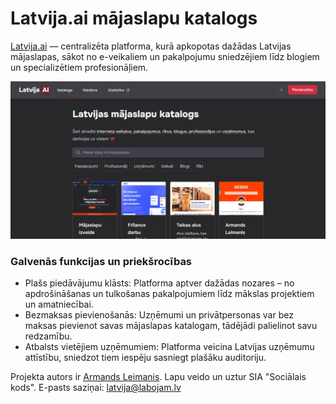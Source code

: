 # Latvija.ai mājaslapu katalogs

[Latvija.ai](https://latvija.ai) — centralizēta platforma, kurā apkopotas dažādas Latvijas mājaslapas, sākot no e-veikaliem un pakalpojumu sniedzējiem līdz blogiem un specializētiem profesionāļiem.

![Latvija.ai ekrānšāviņš](./public/latvija.ai.webp)

### Galvenās funkcijas un priekšrocības

- Plašs piedāvājumu klāsts: Platforma aptver dažādas nozares – no apdrošināšanas un tulkošanas pakalpojumiem līdz mākslas projektiem un amatniecībai.
- Bezmaksas pievienošanās: Uzņēmumi un privātpersonas var bez maksas pievienot savas mājaslapas katalogam, tādējādi palielinot savu redzamību.
- Atbalsts vietējiem uzņēmumiem: Platforma veicina Latvijas uzņēmumu attīstību, sniedzot tiem iespēju sasniegt plašāku auditoriju.

Projekta autors ir [Armands Leimanis](https://armn.me).
Lapu veido un uztur SIA "Sociālais kods".
E-pasts saziņai: [latvija@labojam.lv](mailto:latvija@labojam.lv)
